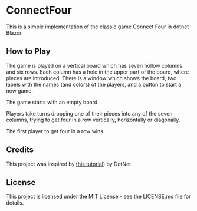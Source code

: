 # ConnectFour

This is a simple implementation of the classic game Connect Four in dotnet Blazor.

## How to Play

The game is played on a vertical board which has seven hollow columns and six rows. Each column has a hole in the upper part of the board, where pieces are introduced. There is a window which shows the board, two labels with the names (and colors) of the players, and a button to start a new game.

The game starts with an empty board.

Players take turns dropping one of their pieces into any of the seven columns, trying to get four in a row vertically, horizontally or diagonally.

The first player to get four in a row wins.

## Credits

This project was inspired by [this tutorial](https://www.youtube.com/shorts/S9OICr6Qxpc)) by DotNet.

## License

This project is licensed under the MIT License - see the [LICENSE.md](LICENSE.md) file for details.
